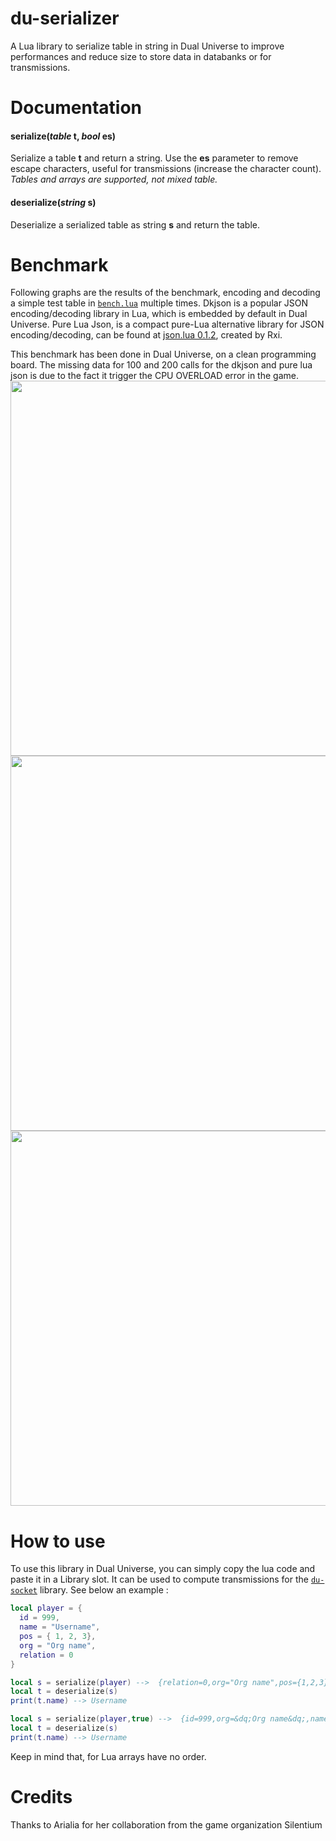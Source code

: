 <!-- Introduction -->
# du-serializer
A Lua library to serialize table in string in Dual Universe to improve performances and reduce size to store data in databanks or for transmissions.

<!--List of methods and explanation -->
# Documentation
#### serialize(*table* t, *bool* es)
Serialize a table **t** and return a string.
Use the **es** parameter to remove escape characters, useful for transmissions (increase the character count).
*Tables and arrays are supported, not mixed table.*

#### deserialize(*string* s)
Deserialize a serialized table as string **s** and return the table.


<!--Warnings concerning use -->
# Benchmark
Following graphs are the results of the benchmark, encoding and decoding a simple test table in [`bench.lua`](bench/bench.lua) multiple times.
Dkjson is a popular JSON encoding/decoding library in Lua, which is embedded by default in Dual Universe.
Pure Lua Json, is a compact pure-Lua alternative library for JSON encoding/decoding, can be found at [json.lua 0.1.2](https://github.com/rxi/json.lua), created by Rxi.

This benchmark has been done in Dual Universe, on a clean programming board. The missing data for 100 and 200 calls for the dkjson and pure lua json is due to the fact it trigger the CPU OVERLOAD error in the game.
<img src="https://github.com/EliasVilld/du-serializer/blob/main/bench/encode.PNG" width="600">
<img src="https://github.com/EliasVilld/du-serializer/blob/main/bench/decode.PNG" width="600">
<img src="https://github.com/EliasVilld/du-serializer/blob/main/bench/data_size.PNG" width="600">


<!-- How to use -->
# How to use
To use this library in Dual Universe, you can simply copy the lua code and paste it in a Library slot. It can be used to compute transmissions for the [`du-socket`](https://github.com/EliasVilld/du-socket) library. See below an example :
```lua
local player = {
  id = 999,
  name = "Username",
  pos = { 1, 2, 3},
  org = "Org name",
  relation = 0
}

local s = serialize(player) -->  {relation=0,org="Org name",pos={1,2,3},id=999,name="Username"}
local t = deserialize(s)
print(t.name) --> Username

local s = serialize(player,true) -->  {id=999,org=&dq;Org name&dq;,name=&dq;Username&dq;,relation=0,pos={1,2,3}}
local t = deserialize(s)
print(t.name) --> Username
```
Keep in mind that, for Lua arrays have no order. 

<!-- Explain how to use -->
# Credits
Thanks to Arialia for her collaboration from the game organization Silentium

